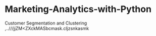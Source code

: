# Marketing-Analytics-with-Python
Customer Segmentation and Clustering
 ,..///jjZM<ZXckMASbcmask.cljzsnkasmk
